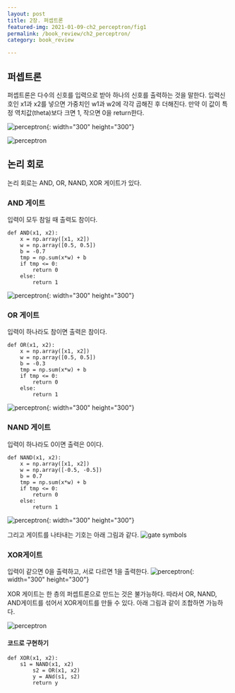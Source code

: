 ```yaml
---
layout: post
title: 2장. 퍼셉트론
featured-img: 2021-01-09-ch2_perceptron/fig1
permalink: /book_review/ch2_perceptron/
category: book_review

---
```

## 퍼셉트론
퍼셉트론은 다수의 신호를 입력으로 받아 하나의 신호를 출력하는 것을 말한다. 입력신호인 x1과 x2를 넣으면 가중치인 w1과 w2에 각각 곱해진 후 더해진다. 만약 이 값이 특정 역치값(theta)보다 크면 1, 작으면 0을 return한다.

![perceptron](https://github.com/SUNGBEOMCHOI/SungBeomChoi.github.io/blob/master/assets/img/posts/2021-01-09-ch2_perceptron/fig1.jpg?raw=true){: width="300" height="300"}

![perceptron](https://github.com/SUNGBEOMCHOI/SungBeomChoi.github.io/blob/master/assets/img/posts/2021-01-09-ch2_perceptron/fig2.jpg?raw=true)



## 논리 회로
논리 회로는 AND, OR, NAND, XOR 게이트가 있다. 

### AND 게이트
입력이 모두 참일 때 출력도 참이다.
~~~
def AND(x1, x2):
    x = np.array([x1, x2])
    w = np.array([0.5, 0.5])
    b = -0.7
    tmp = np.sum(x*w) + b
    if tmp <= 0:
        return 0
    else:
        return 1
~~~
![perceptron](https://github.com/SUNGBEOMCHOI/SungBeomChoi.github.io/blob/master/assets/img/posts/2021-01-09-ch2_perceptron/fig3.jpg?raw=true){: width="300" height="300"}

### OR 게이트
입력이 하나라도 참이면 출력은 참이다.
~~~
def OR(x1, x2):
    x = np.array([x1, x2])
    w = np.array([0.5, 0.5])
    b = -0.3
    tmp = np.sum(x*w) + b
    if tmp <= 0:
        return 0
    else:
        return 1
~~~
![perceptron](https://github.com/SUNGBEOMCHOI/SungBeomChoi.github.io/blob/master/assets/img/posts/2021-01-09-ch2_perceptron/fig5.jpg?raw=true){: width="300" height="300"}

### NAND 게이트
입력이 하나라도 0이면 출력은 0이다.
~~~
def NAND(x1, x2):
    x = np.array([x1, x2])
    w = np.array([-0.5, -0.5])
    b = 0.7
    tmp = np.sum(x*w) + b
    if tmp <= 0:
        return 0
    else:
        return 1
~~~
![perceptron](https://github.com/SUNGBEOMCHOI/SungBeomChoi.github.io/blob/master/assets/img/posts/2021-01-09-ch2_perceptron/fig4.jpg?raw=true){: width="300" height="300"}

그리고 게이트를 나타내는 기호는 아래 그림과 같다.
![gate symbols](https://github.com/SUNGBEOMCHOI/SungBeomChoi.github.io/blob/master/assets/img/posts/2021-01-09-ch2_perceptron/fig6.jpg?raw=true)


### XOR게이트
입력이 같으면 0을 출력하고, 서로 다르면 1을 출력한다.
![perceptron](https://github.com/SUNGBEOMCHOI/SungBeomChoi.github.io/blob/master/assets/img/posts/2021-01-09-ch2_perceptron/fig7.jpg?raw=true){: width="300" height="300"}

XOR 게이트는 한 층의 퍼셉트론으로 만드는 것은 불가능하다. 따라서 OR, NAND, AND게이트를 섞어서 XOR게이트를 만들 수 있다. 아래 그림과 같이 조합하면 가능하다.

![perceptron](https://github.com/SUNGBEOMCHOI/SungBeomChoi.github.io/blob/master/assets/img/posts/2021-01-09-ch2_perceptron/fig8.jpg?raw=true)


#### 코드로 구현하기
~~~
def XOR(x1, x2):
    s1 = NAND(x1, x2)
		s2 = OR(x1, x2)
		y = ANd(s1, s2)
		return y
~~~
